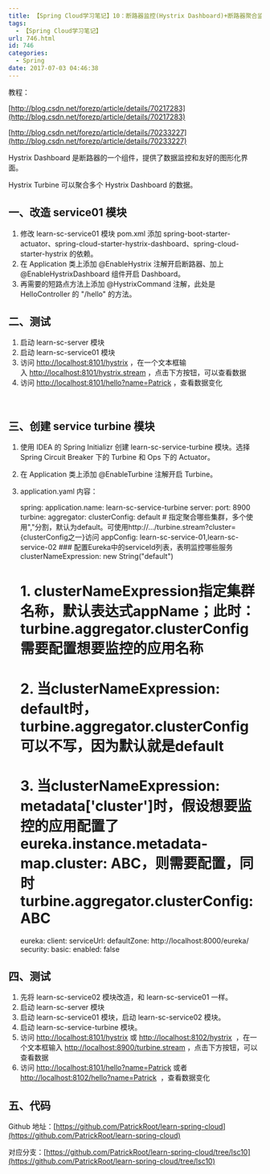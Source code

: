 ```yaml
---
title: 【Spring Cloud学习笔记】10：断路器监控(Hystrix Dashboard)+断路器聚合监控(Hystrix Turbine)
tags:
  - 【Spring Cloud学习笔记】
url: 746.html
id: 746
categories:
  - Spring
date: 2017-07-03 04:46:38
---
```


教程：

[http://blog.csdn.net/forezp/article/details/70217283](http://blog.csdn.net/forezp/article/details/70217283)

[http://blog.csdn.net/forezp/article/details/70233227](http://blog.csdn.net/forezp/article/details/70233227)

Hystrix Dashboard 是断路器的一个组件，提供了数据监控和友好的图形化界面。

Hystrix Turbine 可以聚合多个 Hystrix Dashboard 的数据。

一、改造 service01 模块
-----------------

1.  修改 learn-sc-service01 模块 pom.xml 添加 spring-boot-starter-actuator、spring-cloud-starter-hystrix-dashboard、spring-cloud-starter-hystrix 的依赖。
2.  在 Application 类上添加 @EnableHystrix 注解开启断路器、加上 @EnableHystrixDashboard 组件开启 Dashboard。
3.  再需要的短路点方法上添加 @HystrixCommand 注解，此处是 HelloController 的 "/hello" 的方法。

二、测试
----

1.  启动 learn-sc-server 模块
2.  启动 learn-sc-service01 模块
3.  访问 [http://localhost:8101/hystrix](http://localhost:8101/hystrix) ，在一个文本框输入 [http://localhost:8101/hystrix.stream](http://localhost:8101/hystrix.stream) ，点击下方按钮，可以查看数据
4.  访问 [http://localhost:8101/hello?name=Patrick](http://localhost:8101/hello?name=Patrick) ，查看数据变化

 

三、创建 service turbine 模块
-----------------------

1.  使用 IDEA 的 Spring Initializr 创建 learn-sc-service-turbine 模块。选择Spring Circuit Breaker 下的 Turbine 和 Ops 下的 Actuator。
2.  在 Application 类上添加 @EnableTurbine 注解开启 Turbine。
3.  application.yaml 内容：

    spring:
      application.name: learn-sc-service-turbine
    server:
      port: 8900
    turbine:
      aggregator:
        clusterConfig: default   # 指定聚合哪些集群，多个使用","分割，默认为default。可使用http://.../turbine.stream?cluster={clusterConfig之一}访问
      appConfig: learn-sc-service-01,learn-sc-service-02  ### 配置Eureka中的serviceId列表，表明监控哪些服务
      clusterNameExpression: new String("default")
      # 1. clusterNameExpression指定集群名称，默认表达式appName；此时：turbine.aggregator.clusterConfig需要配置想要监控的应用名称
      # 2. 当clusterNameExpression: default时，turbine.aggregator.clusterConfig可以不写，因为默认就是default
      # 3. 当clusterNameExpression: metadata['cluster']时，假设想要监控的应用配置了eureka.instance.metadata-map.cluster: ABC，则需要配置，同时turbine.aggregator.clusterConfig: ABC
    eureka:
      client:
        serviceUrl:
          defaultZone: http://localhost:8000/eureka/
    security:
      basic:
        enabled: false

四、测试
----

1.  先将 learn-sc-service02 模块改造，和 learn-sc-service01 一样。
2.  启动 learn-sc-server 模块
3.  启动 learn-sc-service01 模块，启动 learn-sc-service02 模块。
4.  启动 learn-sc-service-turbine 模块。
5.  访问 [http://localhost:8101/hystrix](http://localhost:8101/hystrix) 或 [http://localhost:8102/hystrix](http://localhost:8102/hystrix)  ，在一个文本框输入 [http://localhost:8900/turbine.stream](http://localhost:8900/turbine.stream) ，点击下方按钮，可以查看数据
6.  访问 [http://localhost:8101/hello?name=Patrick](http://localhost:8101/hello?name=Patrick) 或者 [http://localhost:8102/hello?name=Patrick](http://localhost:8102/hello?name=Patrick)  ，查看数据变化

五、代码
----

Github 地址：[https://github.com/PatrickRoot/learn-spring-cloud](https://github.com/PatrickRoot/learn-spring-cloud)

对应分支：[https://github.com/PatrickRoot/learn-spring-cloud/tree/lsc10](https://github.com/PatrickRoot/learn-spring-cloud/tree/lsc10)